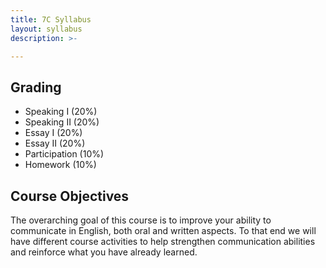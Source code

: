 ```yaml
---
title: 7C Syllabus
layout: syllabus
description: >-

---
```

## Grading

  * Speaking I            (20%)
  * Speaking II           (20%)
  * Essay I               (20%)
  * Essay II              (20%)
  * Participation         (10%)
  * Homework              (10%)

## Course Objectives
  The overarching goal of this course is to improve your ability to communicate in English, both oral and written aspects. To that end we will have different course activities to help strengthen communication abilities and reinforce what you have already learned.

 
 